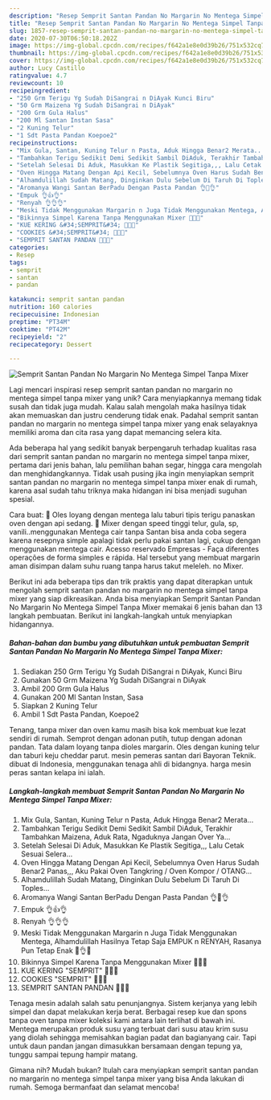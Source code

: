 ```yaml
---
description: "Resep Semprit Santan Pandan No Margarin No Mentega Simpel Tanpa Mixer, Bikin Ngiler"
title: "Resep Semprit Santan Pandan No Margarin No Mentega Simpel Tanpa Mixer, Bikin Ngiler"
slug: 1857-resep-semprit-santan-pandan-no-margarin-no-mentega-simpel-tanpa-mixer-bikin-ngiler
date: 2020-07-30T06:50:18.202Z
image: https://img-global.cpcdn.com/recipes/f642a1e8e0d39b26/751x532cq70/semprit-santan-pandan-no-margarin-no-mentega-simpel-tanpa-mixer-foto-resep-utama.jpg
thumbnail: https://img-global.cpcdn.com/recipes/f642a1e8e0d39b26/751x532cq70/semprit-santan-pandan-no-margarin-no-mentega-simpel-tanpa-mixer-foto-resep-utama.jpg
cover: https://img-global.cpcdn.com/recipes/f642a1e8e0d39b26/751x532cq70/semprit-santan-pandan-no-margarin-no-mentega-simpel-tanpa-mixer-foto-resep-utama.jpg
author: Lucy Castillo
ratingvalue: 4.7
reviewcount: 10
recipeingredient:
- "250 Grm Terigu Yg Sudah DiSangrai n DiAyak Kunci Biru"
- "50 Grm Maizena Yg Sudah DiSangrai n DiAyak"
- "200 Grm Gula Halus"
- "200 Ml Santan Instan Sasa"
- "2 Kuning Telur"
- "1 Sdt Pasta Pandan Koepoe2"
recipeinstructions:
- "Mix Gula, Santan, Kuning Telur n Pasta, Aduk Hingga Benar2 Merata..."
- "Tambahkan Terigu Sedikit Demi Sedikit Sambil DiAduk, Terakhir Tambahkan Maizena, Aduk Rata, Ngaduknya Jangan Over Ya..."
- "Setelah Selesai Di Aduk, Masukkan Ke Plastik Segitiga,,, Lalu Cetak Sesuai Selera..."
- "Oven Hingga Matang Dengan Api Kecil, Sebelumnya Oven Harus Sudah Benar2 Panas,,, Aku Pakai Oven Tangkring / Oven Kompor / OTANG..."
- "Alhamdulillah Sudah Matang, Dinginkan Dulu Sebelum Di Taruh Di Toples..."
- "Aromanya Wangi Santan BerPadu Dengan Pasta Pandan 👌🥥👌"
- "Empuk 👌👍👌"
- "Renyah 👌👌👌"
- "Meski Tidak Menggunakan Margarin n Juga Tidak Menggunakan Mentega, Alhamdulillah Hasilnya Tetap Saja EMPUK n RENYAH, Rasanya Pun Tetap Enak 🥥👌🥥"
- "Bikinnya Simpel Karena Tanpa Menggunakan Mixer 🥚🥥🥚"
- "KUE KERING &#34;SEMPRIT&#34; 🥚🥚🥚"
- "COOKIES &#34;SEMPRIT&#34; 🥥🥥🥥"
- "SEMPRIT SANTAN PANDAN 💚💚💚"
categories:
- Resep
tags:
- semprit
- santan
- pandan

katakunci: semprit santan pandan 
nutrition: 160 calories
recipecuisine: Indonesian
preptime: "PT34M"
cooktime: "PT42M"
recipeyield: "2"
recipecategory: Dessert

---
```



![Semprit Santan Pandan No Margarin No Mentega Simpel Tanpa Mixer](https://img-global.cpcdn.com/recipes/f642a1e8e0d39b26/751x532cq70/semprit-santan-pandan-no-margarin-no-mentega-simpel-tanpa-mixer-foto-resep-utama.jpg)

Lagi mencari inspirasi resep semprit santan pandan no margarin no mentega simpel tanpa mixer yang unik? Cara menyiapkannya memang tidak susah dan tidak juga mudah. Kalau salah mengolah maka hasilnya tidak akan memuaskan dan justru cenderung tidak enak. Padahal semprit santan pandan no margarin no mentega simpel tanpa mixer yang enak selayaknya memiliki aroma dan cita rasa yang dapat memancing selera kita.

Ada beberapa hal yang sedikit banyak berpengaruh terhadap kualitas rasa dari semprit santan pandan no margarin no mentega simpel tanpa mixer, pertama dari jenis bahan, lalu pemilihan bahan segar, hingga cara mengolah dan menghidangkannya. Tidak usah pusing jika ingin menyiapkan semprit santan pandan no margarin no mentega simpel tanpa mixer enak di rumah, karena asal sudah tahu triknya maka hidangan ini bisa menjadi suguhan spesial.

Cara buat: 🌺 Oles loyang dengan mentega lalu taburi tipis terigu panaskan oven dengan api sedang. 🌺 Mixer dengan speed tinggi telur, gula, sp, vanili..menggunakan Mentega cair tanpa Santan bisa anda coba segera karena resepnya simple apalagi tidak perlu pakai santan lagi, cukup dengan menggunakan mentega cair. Acesso reservado Empresas - Faça diferentes operações de forma simples e rápida. Hal tersebut yang membuat margarin aman disimpan dalam suhu ruang tanpa harus takut meleleh. no Mixer.


Berikut ini ada beberapa tips dan trik praktis yang dapat diterapkan untuk mengolah semprit santan pandan no margarin no mentega simpel tanpa mixer yang siap dikreasikan. Anda bisa menyiapkan Semprit Santan Pandan No Margarin No Mentega Simpel Tanpa Mixer memakai 6 jenis bahan dan 13 langkah pembuatan. Berikut ini langkah-langkah untuk menyiapkan hidangannya.

<!--inarticleads1-->

##### Bahan-bahan dan bumbu yang dibutuhkan untuk pembuatan Semprit Santan Pandan No Margarin No Mentega Simpel Tanpa Mixer:

1. Sediakan 250 Grm Terigu Yg Sudah DiSangrai n DiAyak, Kunci Biru
1. Gunakan 50 Grm Maizena Yg Sudah DiSangrai n DiAyak
1. Ambil 200 Grm Gula Halus
1. Gunakan 200 Ml Santan Instan, Sasa
1. Siapkan 2 Kuning Telur
1. Ambil 1 Sdt Pasta Pandan, Koepoe2


Tenang, tanpa mixer dan oven kamu masih bisa kok membuat kue lezat sendiri di rumah. Semprot dengan adonan putih, tutup dengan adonan pandan. Tata dalam loyang tanpa dioles margarin. Oles dengan kuning telur dan taburi keju cheddar parut. mesin pemeras santan dari Bayoran Teknik. dibuat di Indonesia, menggunakan tenaga ahli di bidangnya. harga mesin peras santan kelapa ini ialah. 

<!--inarticleads2-->

##### Langkah-langkah membuat Semprit Santan Pandan No Margarin No Mentega Simpel Tanpa Mixer:

1. Mix Gula, Santan, Kuning Telur n Pasta, Aduk Hingga Benar2 Merata...
1. Tambahkan Terigu Sedikit Demi Sedikit Sambil DiAduk, Terakhir Tambahkan Maizena, Aduk Rata, Ngaduknya Jangan Over Ya...
1. Setelah Selesai Di Aduk, Masukkan Ke Plastik Segitiga,,, Lalu Cetak Sesuai Selera...
1. Oven Hingga Matang Dengan Api Kecil, Sebelumnya Oven Harus Sudah Benar2 Panas,,, Aku Pakai Oven Tangkring / Oven Kompor / OTANG...
1. Alhamdulillah Sudah Matang, Dinginkan Dulu Sebelum Di Taruh Di Toples...
1. Aromanya Wangi Santan BerPadu Dengan Pasta Pandan 👌🥥👌
1. Empuk 👌👍👌
1. Renyah 👌👌👌
1. Meski Tidak Menggunakan Margarin n Juga Tidak Menggunakan Mentega, Alhamdulillah Hasilnya Tetap Saja EMPUK n RENYAH, Rasanya Pun Tetap Enak 🥥👌🥥
1. Bikinnya Simpel Karena Tanpa Menggunakan Mixer 🥚🥥🥚
1. KUE KERING &#34;SEMPRIT&#34; 🥚🥚🥚
1. COOKIES &#34;SEMPRIT&#34; 🥥🥥🥥
1. SEMPRIT SANTAN PANDAN 💚💚💚


Tenaga mesin adalah salah satu penunjangnya. Sistem kerjanya yang lebih simpel dan dapat melakukan kerja berat. Berbagai resep kue dan spons tanpa oven tanpa mixer koleksi kami antara lain terlihat di bawah ini. Mentega merupakan produk susu yang terbuat dari susu atau krim susu yang diolah sehingga memisahkan bagian padat dan bagianyang cair. Tapi untuk daun pandan jangan dimasukkan bersamaan dengan tepung ya, tunggu sampai tepung hampir matang. 

Gimana nih? Mudah bukan? Itulah cara menyiapkan semprit santan pandan no margarin no mentega simpel tanpa mixer yang bisa Anda lakukan di rumah. Semoga bermanfaat dan selamat mencoba!
